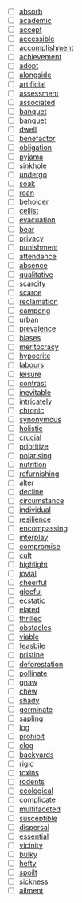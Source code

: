 - [ ] [absorb](../words/absorb.md)
- [ ] [academic](../words/academic.md)
- [ ] [accept](../words/accept.md)
- [ ] [accessible](../words/accessible.md)
- [ ] [accomplishment](../words/accomplishment.md)
- [ ] [achievement](../words/achievement.md)
- [ ] [adopt](../words/adopt.md)
- [ ] [alongside](../words/alongside.md)
- [ ] [artificial](../words/artificial.md)
- [ ] [assessment](../words/assessment.md)
- [ ] [associated](../words/associated.md)
- [ ] [banquet](../words/banquet.md)
- [ ] [banquet](../words/banquet.md)
- [ ] [dwell](../words/dwell.md)
- [ ] [benefactor](../words/benefactor.md)
- [ ] [obligation](../words/obligation.md)
- [ ] [pyjama](../words/pyjama.md)
- [ ] [sinkhole](../words/sinkhole.md)
- [ ] [undergo](../words/undergo.md)
- [ ] [soak](../words/soak.md)
- [ ] [roan](../words/roan.md)
- [ ] [beholder](../words/beholder.md)
- [ ] [cellist](../words/cellist.md)
- [ ] [evacuation](../words/evacuation.md)
- [ ] [bear](../words/bear.md)
- [ ] [privacy](../words/privacy.md)
- [ ] [punishment](../words/punishment.md)
- [ ] [attendance](../words/attendance.md)
- [ ] [absence](../words/absence.md)
- [ ] [qualitative](../words/qualitative.md)
- [ ] [scarcity](../words/scarcity.md)
- [ ] [scarce](../words/scarce.md)
- [ ] [reclamation](../words/reclamation.md)
- [ ] [campong](../words/campong.md)
- [ ] [urban](../words/urban.md)
- [ ] [prevalence](../words/prevalence.md)
- [ ] [biases](../words/biases.md)
- [ ] [meritocracy](../words/meritocracy.md)
- [ ] [hypocrite](../words/hypocrite.md)
- [ ] [labours](../words/labours.md)
- [ ] [leisure](../words/leisure.md)
- [ ] [contrast](../words/contrast.md)
- [ ] [inevitable](inevitable.md)
- [ ] [intricately](../words/intricately.md)
- [ ] [chronic](../words/chronic.md)
- [ ] [synonymous](../words/synonymous.md)
- [ ] [holistic](../words/holistic.md)
- [ ] [crucial](../words/crucial.md)
- [ ] [prioritize](../words/prioritize.md)
- [ ] [polarising](../words/polarising.md)
- [ ] [nutrition](../words/nutrition.md)
- [ ] [refurnishing](../words/refurnishing.md)
- [ ] [alter](../words/alter.md)
- [ ] [decline](../words/decline.md)
- [ ] [circumstance](../words/circumstance.md)
- [ ] [individual](../words/individual.md)
- [ ] [resilience](../words/resilience.md)
- [ ] [encompassing](encompassing.md)
- [ ] [interplay](../words/interplay.md)
- [ ] [compromise](../words/compromise.md)
- [ ] [cult](../words/cult.md)
- [ ] [highlight](../words/highlight.md)
- [ ] [jovial](../words/jovial.md)
- [ ] [cheerful](../words/cheerful.md)
- [ ] [gleeful](../words/gleeful.md)
- [ ] [ecstatic](../words/ecstatic.md)
- [ ] [elated](elated.md)
- [ ] [thrilled](../words/thrilled.md)
- [ ] [obstacles](../words/obstacles.md)
- [ ] [viable](../words/viable.md)
- [ ] [feasbile](../words/feasbile.md)
- [ ] [pristine](../words/pristine.md)
- [ ] [deforestation](../words/deforestation.md)
- [ ] [pollinate](pollinate.md)
- [ ] [gnaw](../words/gnaw.md)
- [ ] [chew](../words/chew.md)
- [ ] [shady](../words/shady.md)
- [ ] [germinate](../words/germinate.md)
- [ ] [sapling](../words/sapling.md)
- [ ] [log](../words/log.md)
- [ ] [prohibit](../words/prohibit.md)
- [ ] [clog](../words/clog.md)
- [ ] [backyards](../words/backyards.md)
- [ ] [rigid](../words/rigid.md)
- [ ] [toxins](../words/toxins.md)
- [ ] [rodents](../words/rodents.md)
- [ ] [ecological](../words/ecological.md)
- [ ] [complicate](../words/complicate.md)
- [ ] [multifaceted](multifaceted.md)
- [ ] [susceptible](../words/susceptible.md)
- [ ] [dispersal](../words/dispersal.md)
- [ ] [essential](../words/essential.md)
- [ ] [vicinity](../words/vicinity.md)
- [ ] [bulky](../words/bulky.md)
- [ ] [hefty](../words/hefty.md)
- [ ] [spoilt](../words/spoilt.md)
- [ ] [sickness](../words/sickness.md)
- [ ] [ailment](../words/ailment.md)